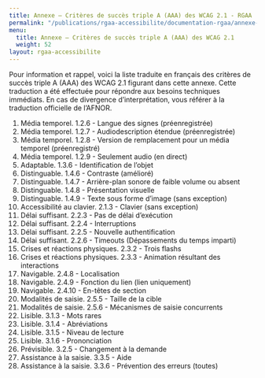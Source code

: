 ```yaml
---
title: Annexe – Critères de succès triple A (AAA) des WCAG 2.1 - RGAA
permalink: "/publications/rgaa-accessibilite/documentation-rgaa/annexe-aaa/"
menu:
  title: Annexe – Critères de succès triple A (AAA) des WCAG 2.1
  weight: 52
layout: rgaa-accessibilite
---
```


Pour information et rappel, voici la liste traduite en français des critères de succès triple A (AAA) des WCAG 2.1 figurant dans cette annexe. Cette traduction a été effectuée pour répondre aux besoins techniques immédiats. En cas de divergence d’interprétation, vous référer à la traduction officielle de l’AFNOR.

1. Média temporel. 1.2.6 - Langue des signes (préenregistrée)
2. Média temporel. 1.2.7 - Audiodescription étendue (préenregistrée)
3. Média temporel. 1.2.8 - Version de remplacement pour un média temporel (préenregistré)
4. Média temporel. 1.2.9 - Seulement audio (en direct)
5. Adaptable. 1.3.6 - Identification de l’objet
6. Distinguable. 1.4.6 - Contraste (amélioré)
7. Distinguable. 1.4.7 - Arrière-plan sonore de faible volume ou absent
8. Distinguable. 1.4.8 - Présentation visuelle
9. Distinguable. 1.4.9 - Texte sous forme d’image (sans exception)
10. Accessibilité au clavier. 2.1.3 - Clavier (sans exception)
11. Délai suffisant. 2.2.3 - Pas de délai d’exécution
12. Délai suffisant. 2.2.4 - Interruptions
13. Délai suffisant. 2.2.5 - Nouvelle authentification
14. Délai suffisant. 2.2.6 - Timeouts (Dépassements du temps imparti)
15. Crises et réactions physiques. 2.3.2 - Trois flashs
16. Crises et réactions physiques. 2.3.3 - Animation résultant des interactions
17. Navigable. 2.4.8 - Localisation
18. Navigable. 2.4.9 - Fonction du lien (lien uniquement)
19. Navigable. 2.4.10 - En-têtes de section
20. Modalités de saisie. 2.5.5 - Taille de la cible
21. Modalités de saisie. 2.5.6 - Mécanismes de saisie concurrents
22. Lisible. 3.1.3 - Mots rares
23. Lisible. 3.1.4 - Abréviations
24. Lisible. 3.1.5 - Niveau de lecture
25. Lisible. 3.1.6 - Prononciation
26. Prévisible. 3.2.5 - Changement à la demande
27. Assistance à la saisie. 3.3.5 - Aide
28. Assistance à la saisie. 3.3.6 - Prévention des erreurs (toutes)